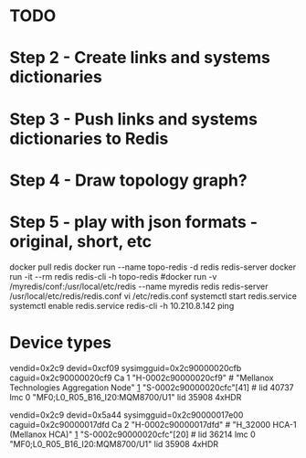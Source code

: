 # TODO
# Step 2 - Create links and systems dictionaries
# Step 3 - Push links and systems dictionaries to Redis
# Step 4 - Draw topology graph?
# Step 5 - play with json formats - original, short, etc

docker pull redis
docker run --name topo-redis -d redis redis-server 
docker run -it --rm redis redis-cli -h topo-redis
#docker run -v /myredis/conf:/usr/local/etc/redis --name myredis redis redis-server /usr/local/etc/redis/redis.conf
vi /etc/redis.conf
systemctl start redis.service
systemctl enable redis.service
redis-cli -h 10.210.8.142 ping

# Device types
vendid=0x2c9
devid=0xcf09
sysimgguid=0x2c90000020cfb
caguid=0x2c90000020cf9
Ca 1 "H-0002c90000020cf9" # "Mellanox Technologies Aggregation Node"
[1](2c90000020cfa) 	"S-0002c90000020cfc"[41]		# lid 40737 lmc 0 "MF0;L0_R05_B16_I20:MQM8700/U1" lid 35908 4xHDR

vendid=0x2c9
devid=0x5a44
sysimgguid=0x2c90000017e00
caguid=0x2c90000017dfd
Ca	2 "H-0002c90000017dfd"		# "H_32000 HCA-1 (Mellanox HCA)"
[1](2c90000017dfe) 	"S-0002c90000020cfc"[20]		# lid 36214 lmc 0 "MF0;L0_R05_B16_I20:MQM8700/U1" lid 35908 4xHDR

